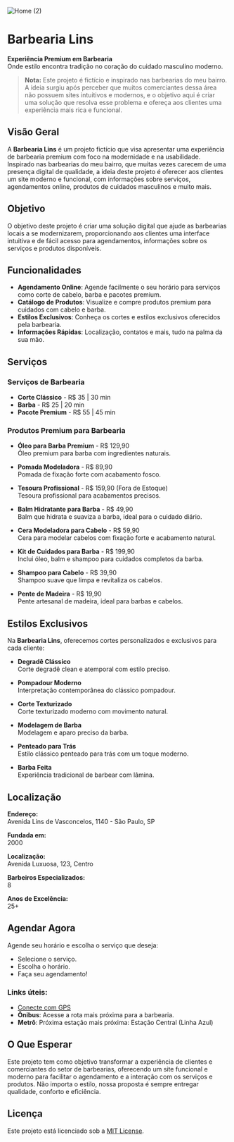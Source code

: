 ![Home (2)](https://github.com/user-attachments/assets/7c0aacd3-0ebc-4fff-af5b-8467ece27efb)

# Barbearia Lins

**Experiência Premium em Barbearia**  
Onde estilo encontra tradição no coração do cuidado masculino moderno.

> **Nota:** Este projeto é fictício e inspirado nas barbearias do meu bairro. A ideia surgiu após perceber que muitos comerciantes dessa área não possuem sites intuitivos e modernos, e o objetivo aqui é criar uma solução que resolva esse problema e ofereça aos clientes uma experiência mais rica e funcional.

## Visão Geral

A **Barbearia Lins** é um projeto fictício que visa apresentar uma experiência de barbearia premium com foco na modernidade e na usabilidade. Inspirado nas barbearias do meu bairro, que muitas vezes carecem de uma presença digital de qualidade, a ideia deste projeto é oferecer aos clientes um site moderno e funcional, com informações sobre serviços, agendamentos online, produtos de cuidados masculinos e muito mais.

## Objetivo

O objetivo deste projeto é criar uma solução digital que ajude as barbearias locais a se modernizarem, proporcionando aos clientes uma interface intuitiva e de fácil acesso para agendamentos, informações sobre os serviços e produtos disponíveis.

## Funcionalidades

- **Agendamento Online**: Agende facilmente o seu horário para serviços como corte de cabelo, barba e pacotes premium.
- **Catálogo de Produtos**: Visualize e compre produtos premium para cuidados com cabelo e barba.
- **Estilos Exclusivos**: Conheça os cortes e estilos exclusivos oferecidos pela barbearia.
- **Informações Rápidas**: Localização, contatos e mais, tudo na palma da sua mão.
  
## Serviços

### Serviços de Barbearia

- **Corte Clássico** - R$ 35 | 30 min
- **Barba** - R$ 25 | 20 min
- **Pacote Premium** - R$ 55 | 45 min

### Produtos Premium para Barbearia

- **Óleo para Barba Premium** - R$ 129,90  
  Óleo premium para barba com ingredientes naturais.

- **Pomada Modeladora** - R$ 89,90  
  Pomada de fixação forte com acabamento fosco.

- **Tesoura Profissional** - R$ 159,90 (Fora de Estoque)  
  Tesoura profissional para acabamentos precisos.

- **Balm Hidratante para Barba** - R$ 49,90  
  Balm que hidrata e suaviza a barba, ideal para o cuidado diário.

- **Cera Modeladora para Cabelo** - R$ 59,90  
  Cera para modelar cabelos com fixação forte e acabamento natural.

- **Kit de Cuidados para Barba** - R$ 199,90  
  Inclui óleo, balm e shampoo para cuidados completos da barba.

- **Shampoo para Cabelo** - R$ 39,90  
  Shampoo suave que limpa e revitaliza os cabelos.

- **Pente de Madeira** - R$ 19,90  
  Pente artesanal de madeira, ideal para barbas e cabelos.

## Estilos Exclusivos

Na **Barbearia Lins**, oferecemos cortes personalizados e exclusivos para cada cliente:

- **Degradê Clássico**  
  Corte degradê clean e atemporal com estilo preciso.

- **Pompadour Moderno**  
  Interpretação contemporânea do clássico pompadour.

- **Corte Texturizado**  
  Corte texturizado moderno com movimento natural.

- **Modelagem de Barba**  
  Modelagem e aparo preciso da barba.

- **Penteado para Trás**  
  Estilo clássico penteado para trás com um toque moderno.

- **Barba Feita**  
  Experiência tradicional de barbear com lâmina.

## Localização

**Endereço:**  
Avenida Lins de Vasconcelos, 1140 - São Paulo, SP

**Fundada em:**  
2000

**Localização:**  
Avenida Luxuosa, 123, Centro

**Barbeiros Especializados:**  
8

**Anos de Excelência:**  
25+

## Agendar Agora

Agende seu horário e escolha o serviço que deseja:

- Selecione o serviço.
- Escolha o horário.
- Faça seu agendamento!

### Links úteis:
- [Conecte com GPS](https://goo.gl/maps/dHtq1R5XoxNByQxU9)
- **Ônibus**: Acesse a rota mais próxima para a barbearia.
- **Metrô**: Próxima estação mais próxima: Estação Central (Linha Azul)

## O Que Esperar

Este projeto tem como objetivo transformar a experiência de clientes e comerciantes do setor de barbearias, oferecendo um site funcional e moderno para facilitar o agendamento e a interação com os serviços e produtos. Não importa o estilo, nossa proposta é sempre entregar qualidade, conforto e eficiência.

## Licença

Este projeto está licenciado sob a [MIT License](LICENSE).

